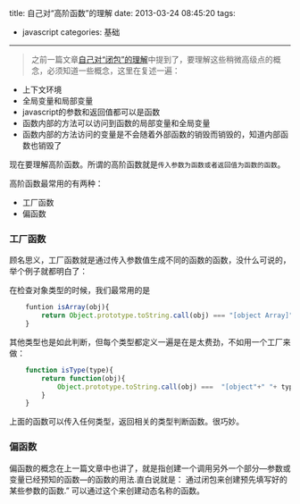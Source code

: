 title: 自己对“高阶函数”的理解
date: 2013-03-24 08:45:20
tags: 
- javascript
categories: 基础

---

>之前一篇文章[自己对“闭包”的理解](http://lwd426.com/2013/03/04/javascript_function/)中提到了，要理解这些稍微高级点的概念，必须知道一些概念，这里在复述一遍：

* 上下文环境
* 全局变量和局部变量
* javascript的参数和返回值都可以是函数
* 函数内部的方法可以访问到函数的局部变量和全局变量
* 函数内部的方法访问的变量是不会随着外部函数的销毁而销毁的，知道内部函数也销毁了 

现在要理解高阶函数。所谓的高阶函数就是`传入参数为函数或者返回值为函数的函数`。
<!-- more -->
高阶函数最常用的有两种：

* 工厂函数
* 偏函数

### 工厂函数
顾名思义，工厂函数就是通过传入参数值生成不同的函数的函数，没什么可说的，举个例子就都明白了：

在检查对象类型的时候，我们最常用的是

```javascript
	funtion isArray(obj){
		return Object.prototype.toString.call(obj) === "[object Array]";
	}
```
其他类型也是如此判断，但每个类型都定义一遍是在是太费劲，不如用一个工厂来做：

```javascript
	function isType(type){
		return function(obj){
			Object.prototype.toString.call(obj) ===  "[object"+" "+ type +"]";
		}
	}
```
上面的函数可以传入任何类型，返回相关的类型判断函数。很巧妙。
### 偏函数
偏函数的概念在上一篇文章中也讲了，就是指创建一个调用另外一个部分—参数或变量已经预知的函数—的函数的用法.直白说就是： 通过闭包来创建预先填写好的某些参数的函数.” 可以通过这个来创建动态名称的函数。

